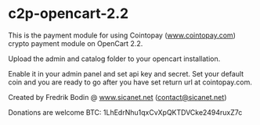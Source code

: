 # c2p-opencart-2.2

This is the payment module for using Cointopay (www.cointopay.com) crypto payment module on OpenCart 2.2.

Upload the admin and catalog folder to your opencart installation.

Enable it in your admin panel and set api key and secret. Set your default coin and you are ready to
go after you have set return url at cointopay.com.

Created by Fredrik Bodin @ www.sicanet.net (contact@sicanet.net)

Donations are welcome BTC: 1LhEdrNhu1qxCvXpQKTDVCke2494ruxZ7c
